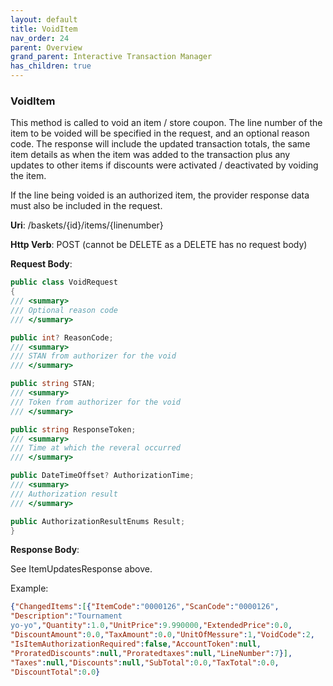 ```yaml
---
layout: default
title: VoidItem
nav_order: 24
parent: Overview
grand_parent: Interactive Transaction Manager
has_children: true
---
```

### VoidItem 

This method is called to void an item / store coupon. The line number of
the item to be voided will be specified in the request, and an optional
reason code. The response will include the updated transaction totals,
the same item details as when the item was added to the transaction plus
any updates to other items if discounts were activated / deactivated by
voiding the item.

If the line being voided is an authorized item, the provider response
data must also be included in the request.

**Uri**: /baskets/{id}/items/{linenumber}

**Http Verb**: POST (cannot be DELETE as a DELETE has no request body)

**Request Body**:
```csharp
public class VoidRequest
{
/// <summary>
/// Optional reason code
/// </summary>

public int? ReasonCode;
/// <summary>
/// STAN from authorizer for the void
/// </summary>

public string STAN;
/// <summary>
/// Token from authorizer for the void
/// </summary>

public string ResponseToken;
/// <summary>
/// Time at which the reveral occurred
/// </summary>

public DateTimeOffset? AuthorizationTime;
/// <summary>
/// Authorization result
/// </summary>

public AuthorizationResultEnums Result;
}
```
**Response Body**:

See ItemUpdatesResponse above.

Example:
```json
{"ChangedItems":[{"ItemCode":"0000126","ScanCode":"0000126",
"Description":"Tournament
yo-yo","Quantity":1.0,"UnitPrice":9.990000,"ExtendedPrice":0.0,
"DiscountAmount":0.0,"TaxAmount":0.0,"UnitOfMessure":1,"VoidCode":2,
"IsItemAuthorizationRequired":false,"AccountToken":null,
"ProratedDiscounts":null,"Proratedtaxes":null,"LineNumber":7}],
"Taxes":null,"Discounts":null,"SubTotal":0.0,"TaxTotal":0.0,
"DiscountTotal":0.0}
```